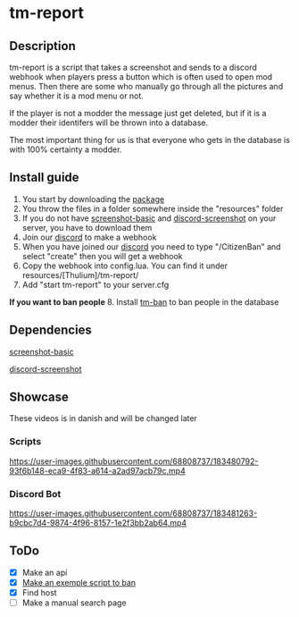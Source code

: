 # tm-report

## Description
tm-report is a script that takes a screenshot and sends to a discord webhook when players press a button which is often used to open mod menus.
Then there are some who manually go through all the pictures and say whether it is a mod menu or not. 

If the player is not a modder the message just get deleted, but if it is a modder their identifers will be thrown into a database.

The most important thing for us is that everyone who gets in the database is with 100% certainty a modder.

## Install guide

1. You start by downloading the [package](https://thuliumdev.tebex.io/package/5345286)
2. You throw the files in a folder somewhere inside the "resources" folder
3. If you do not have [screenshot-basic](https://github.com/citizenfx/screenshot-basic) and [discord-screenshot](https://github.com/jaimeadf/discord-screenshot) on your server, you have to download them
4. Join our [discord](https://discord.gg/mkjGCxzQpj) to make a webhook
5. When you have joined our [discord](https://discord.gg/mkjGCxzQpj) you need to type "/CitizenBan" and select "create" then you will get a webhook
6. Copy the webhook into config.lua. You can find it under resources/[Thulium]/tm-report/
7. Add "start tm-report" to your server.cfg

**If you want to ban people**
8. Install [tm-ban](https://github.com/Thulium-dev/tm-ban) to ban people in the database

## Dependencies
[screenshot-basic](https://github.com/citizenfx/screenshot-basic)

[discord-screenshot](https://github.com/jaimeadf/discord-screenshot)

## Showcase
These videos is in danish and will be changed later
### Scripts
https://user-images.githubusercontent.com/68808737/183480792-93f6b148-eca9-4f83-a614-a2ad97acb79c.mp4
### Discord Bot
https://user-images.githubusercontent.com/68808737/183481263-b9cbc7d4-9874-4f96-8157-1e2f3bb2ab64.mp4
## ToDo

- [X] Make an api
- [X] [Make an exemple script to ban](https://github.com/Thulium-dev/tm-ban)
- [X] Find host
- [ ] Make a manual search page
